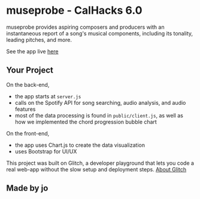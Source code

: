 museprobe - CalHacks 6.0
=========================

museprobe provides aspiring composers and producers with an instantaneous report of a song's musical components, including its tonality, leading pitches, and more.

See the app live [here](https://museprobe.glitch.me)

Your Project
------------

On the back-end,
- the app starts at `server.js`
- calls on the Spotify API for song searching, audio analysis, and audio features
- most of the data processing is found in `public/client.js`, as well as how we implemented the chord progression bubble chart

On the front-end,
- the app uses Chart.js to create the data visualization
- uses Bootstrap for UI/UX

This project was built on Glitch, a developer playground that lets you code a real web-app without the slow setup and deployment steps.
[About Glitch](https://glitch.com/about)


Made by jo
-----------------
